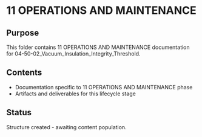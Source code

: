 # 11 OPERATIONS AND MAINTENANCE

## Purpose
This folder contains 11 OPERATIONS AND MAINTENANCE documentation for 04-50-02_Vacuum_Insulation_Integrity_Threshold.

## Contents
- Documentation specific to 11 OPERATIONS AND MAINTENANCE phase
- Artifacts and deliverables for this lifecycle stage

## Status
Structure created - awaiting content population.
